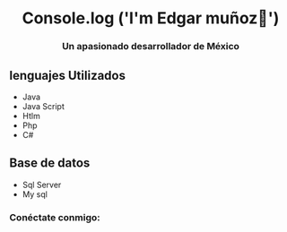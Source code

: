  
<h1 align="center">Console.log ('I'm Edgar muñoz👋')</h1>
<h3 align="center">Un apasionado desarrollador de México</h3>

## lenguajes Utilizados
- Java
- Java Script
- Htlm
- Php
- C#

## Base de datos 
- Sql Server
- My sql
  

<h3 align="left">Conéctate conmigo:</h3 >





